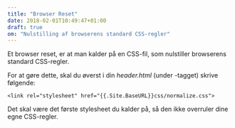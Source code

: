 ```yaml
---
title: "Browser Reset"
date: 2018-02-01T10:49:47+01:00
draft: true
om: "Nulstilling af browserens standard CSS-regler"
---
```

Et browser reset, er at man kalder på en CSS-fil, som nulstiller browserens standard CSS-regler.

For at gøre dette, skal du øverst i din _header.html_ (under <html>-tagget) skrive følgende:

```<link rel="stylesheet" href="{{.Site.BaseURL}}css/normalize.css">```

Det skal være det første stylesheet du kalder på, så den ikke overruler dine egne CSS-regler.

